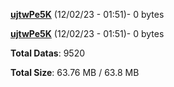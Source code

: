 [**ujtwPe5K**](/data/ujtwPe5K.txt) (12/02/23 - 01:51)- 0 bytes

[**ujtwPe5K**](/data/ujtwPe5K.txt) (12/02/23 - 01:51)- 0 bytes

**Total Datas**: 9520

**Total Size**: 63.76 MB / 63.8 MB